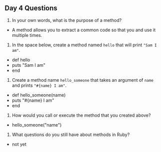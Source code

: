 ## Day 4 Questions

1. In your own words, what is the purpose of a method?
+ A method allows you to extract a common code so that you and use it multiple times.

1. In the space below, create a method named `hello` that will print `"Sam I am"`.
+ def hello
+   puts "Sam I am"
+ end

1. Create a method name `hello_someone` that takes an argument of `name` and prints `"#{name} I am"`.
+ def hello_someone(name)
+  puts "#{name} I am"
+ end

1. How would you call or execute the method that you created above?
+ hello_someone("name")

1. What questions do you still have about methods in Ruby?
+ not yet
